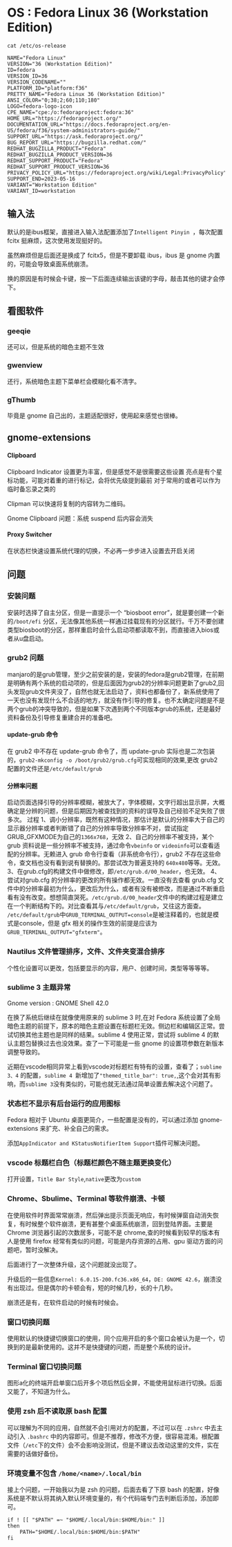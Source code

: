 # OS : Fedora Linux 36 (Workstation Edition)
`cat /etc/os-release`

```
NAME="Fedora Linux"
VERSION="36 (Workstation Edition)"
ID=fedora
VERSION_ID=36
VERSION_CODENAME=""
PLATFORM_ID="platform:f36"
PRETTY_NAME="Fedora Linux 36 (Workstation Edition)"
ANSI_COLOR="0;38;2;60;110;180"
LOGO=fedora-logo-icon
CPE_NAME="cpe:/o:fedoraproject:fedora:36"
HOME_URL="https://fedoraproject.org/"
DOCUMENTATION_URL="https://docs.fedoraproject.org/en-US/fedora/f36/system-administrators-guide/"
SUPPORT_URL="https://ask.fedoraproject.org/"
BUG_REPORT_URL="https://bugzilla.redhat.com/"
REDHAT_BUGZILLA_PRODUCT="Fedora"
REDHAT_BUGZILLA_PRODUCT_VERSION=36
REDHAT_SUPPORT_PRODUCT="Fedora"
REDHAT_SUPPORT_PRODUCT_VERSION=36
PRIVACY_POLICY_URL="https://fedoraproject.org/wiki/Legal:PrivacyPolicy"
SUPPORT_END=2023-05-16
VARIANT="Workstation Edition"
VARIANT_ID=workstation
```

## 输入法

默认的是ibus框架，直接进入输入法配置添加了`Intelligent Pinyin `，每次配置 fcitx 挺麻烦，这次使用发现挺好的。

虽然麻烦但是后面还是换成了 fcitx5，但是不要卸载 ibus，ibus 是 gnome 内置的，可能会导致桌面系统崩溃。

换的原因是有时候会卡键，按一下后面连续输出该键的字母，敲击其他的键才会停下。

## 看图软件
### geeqie
还可以，但是系统的暗色主题不生效

### gwenview
还行，系统暗色主题下菜单栏会模糊化看不清字。

### gThumb
毕竟是 gnome 自己出的，主题适配很好，使用起来感觉也很棒。

## gnome-extensions

#### Clipboard

Clipboard Indicator
设置更为丰富，但是感觉不是很需要这些设置
亮点是有个星标功能，可能对着重的进行标记，会将优先级提到最前
对于常用的或者可以作为临时备忘录之类的

Clipman
可以快速将复制的内容转为二维码。

Gnome Clipboard
问题：系统 suspend 后内容会消失

#### Proxy Switcher

在状态栏快速设置系统代理的切换，不必再一步步进入设置去开启关闭

## 问题

### 安装问题

安装时选择了自主分区，但是一直提示一个 “biosboot error”，就是要创建一个新的`/boot/efi` 分区，无法像其他系统一样通过挂载现有的分区就行。千万不要创建类型biosboot的分区，那样重启时会什么启动项都读取不到，而直接进入bios或者从u盘启动。

### grub2 问题

manjaro的是grub管理，至少之前安装的是，安装的fedora是grub2管理，在前期是明确有两个系统的启动项的，但是后面因为grub2的分辨率问题更新了grub2,回头发现grub文件夹没了，自然也就无法启动了，资料也都备份了，新系统使用了一天也没有发现什么不合适的地方，就没有作引导的修复。也不太确定问题是不是两个grub的冲突导致的，但是如果下次遇到两个不同版本grub的系统，还是最好资料备份及引导修复重建合并的准备吧。

#### update-grub 命令

在 grub2 中不存在 update-grub 命令了，而 update-grub 实际也是二次包装的，`grub2-mkconfig -o /boot/grub2/grub.cfg`可实现相同的效果,更改 grub2 配置的文件还是`/etc/default/grub`

#### 分辨率问题

启动页面选择引导的分辨率模糊，被放大了，字体模糊，文字行超出显示屏，大概确定是分辨的问题，但是后期因为被查找到的资料的误导及自己经验不足失败了很多次。
过程
1、调小分辨率，既然有这种情况，那估计是默认的分辨率大于自己的显示器分辨率或者判断错了自己的分辨率导致分辨率不对，尝试指定GRUB\_GFXMODE为自己的`1366x768`，无效
2、自己的分辨率不被支持，某个 grub 资料说是一些分辨率不被支持，通过命令`vbeinfo` or `videoinfo`可以查看适配的分辨率。无赖进入 grub 命令行查看（非系统命令行），grub2 不存在这些命令，查文档也没有看到说有替换的。那尝试改为普遍支持的 `640x480`等等。无效。
3、在grub.cfg的构建文件中做修改，即`/etc/grub.d/00_header`，也无效。
4、尝试对grub.cfg 的分辨率的更改的所有操作都无效。一直没有去查看 grub.cfg 文件中的分辨率最初为什么，更改后为什么，或者有没有被修改，而是通过不断重启看有没有改变。想想简直哭死。`/etc/grub.d/00_header`文件中的构建过程是建立在一个判断结构下的。对比查看其与`/etc/default/grub`，又往这方面查。 ` /etc/default/grub`中`GRUB_TERMINAL_OUTPUT=console`是被注释着的，也就是模式是console，但是 gfx 相关的操作生效的前提是应该为`GRUB_TERMINAL_OUTPUT="gfxterm"`。

### Nautilus 文件管理排序，文件、文件夹变混合排序

个性化设置可以更改，包括要显示的内容，用户、创建时间，类型等等等等。

### sublime 3 主题异常

Gnome version : GNOME Shell 42.0

在换了系统后继续在就像使用原来的 sublime 3 时,在对 Fedora 系统设置了全局暗色主题的前提下，原本的暗色主题设置在标题栏无效。侧边栏和编辑区正常。尝试切换其他主题也是同样的结果。sublime 4 使用正常，尝试将 sublime 4 的默认主题包替换过去也没效果。查了一下可能是一些 gnome 的设置项参数在新版本调整导致的。

近期在vscode相同异常上看到vscode对标题栏有特有的设置，查看了；`sublime 3、4` 的配置，`sublime 4 `新增加了`"themed_title_bar": true,`,这个会对其有影响，而`sublime 3`没有类似的，可能也就无法通过简单设置去解决这个问题了。

### 状态栏不显示有后台运行的应用图标

Fedora 相对于 Ubuntu 桌面更简介，一些配置是没有的，可以通过添加 gnome-extensions 来扩充、补全自己的需求。

添加`AppIndicator and KStatusNotifierItem Support`插件可解决问题。

### vscode 标题栏白色（标题栏颜色不随主题更换变化）

打开设置，`Title Bar Style`,`native`更改为`custom`

### Chrome、Sbulime、Terminal 等软件崩溃、卡顿
在使用软件时界面常常崩溃，然后弹出提示页面无响应，有时候弹窗自动消失恢复，有时候整个软件崩溃，更有甚整个桌面系统崩溃，回到登陆界面。主要是 Chrome 浏览器引起的次数居多，可能不是 chrome,查的时候看到较早的版本有人是使用 firefox 经常有类似的问题，可能是内存资源的占用、gpu 驱动方面的问题吧，暂时没解决。

后面进行了一次整体升级，这个问题就没出现了。

升级后的一些信息`Kernel: 6.0.15-200.fc36.x86_64`，`DE: GNOME 42.6`，崩溃没有出现过。但是偶尔的卡顿会有，短的时候几秒，长的十几秒。

崩溃还是有，在软件启动的时候有时候会。

### 窗口切换问题
使用默认的快捷键切换窗口的使用，同个应用开启的多个窗口会被认为是一个，切换到的是最新使用的。这并不是快捷键的问题，而是整个系统的设计。

### Terminal 窗口切换问题
图形a化的终端开启单窗口后开多个项后然后全屏，不能使用鼠标进行切换。后面又能了，不知道为什么。

### 使用 zsh 后不读取原 bash 配置
可以理解为不同的应用，自然就不会引用对方的配置，不过可以在 `.zshrc` 中去主动引入 `.bashrc` 中的内容即可。但是不推荐，修改不方便，很容易混淆。根配置文件（`/etc`下的文件）会不会影响没测试，但是不建议去改动这里的文件，实在需要的话做好备份。

### 环境变量不包含 `/home/<name>/.local/bin`
接上个问题，一开始我以为是 zsh 的问题，后面去看了下原 bash 的配置，好像系统是不默认将其纳入默认环境变量的，有个代码端专门去判断后添加，添加即可。

```
if ! [[ "$PATH" =~ "$HOME/.local/bin:$HOME/bin:" ]]
then
    PATH="$HOME/.local/bin:$HOME/bin:$PATH"
fi
```
